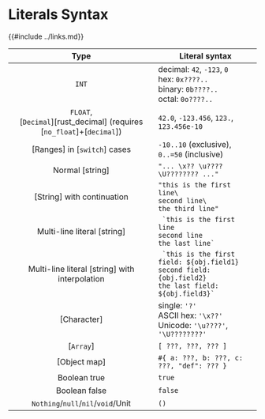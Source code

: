 Literals Syntax
===============

{{#include ../links.md}}

|                                    Type                                    | Literal syntax                                                                                                          |
| :------------------------------------------------------------------------: | ----------------------------------------------------------------------------------------------------------------------- |
|                                   `INT`                                    | decimal: `42`, `-123`, `0`<br/>hex: `0x????..`<br/>binary: `0b????..`<br/>octal: `0o????..`                             |
| `FLOAT`,<br/>[`Decimal`][rust_decimal] (requires [`no_float`]+[`decimal`]) | `42.0`, `-123.456`, `123.`, `123.456e-10`                                                                               |
|                        [Ranges] in [`switch`] cases                        | `-10..10` (exclusive), `0..=50` (inclusive)                                                                             |
|                              Normal [string]                               | `"... \x?? \u???? \U???????? ..."`                                                                                      |
|                         [String] with continuation                         | `"this is the first line\`<br/>`second line\`<br/>`the third line"`                                                     |
|                        Multi-line literal [string]                         | `` `this is the first line``<br/>``second line``</br>``the last line` ``                                                |
|               Multi-line literal [string] with interpolation               | `` `this is the first field: ${obj.field1}``<br/>``second field: {obj.field2}``</br>``the last field: ${obj.field3}` `` |
|                                [Character]                                 | single: `'?'`<br/>ASCII hex: `'\x??'`<br/>Unicode: `'\u????'`, `'\U????????'`                                           |
|                                 [`Array`]                                  | `[ ???, ???, ??? ]`                                                                                                     |
|                                [Object map]                                | `#{ a: ???, b: ???, c: ???, "def": ??? }`                                                                               |
|                                Boolean true                                | `true`                                                                                                                  |
|                               Boolean false                                | `false`                                                                                                                 |
|                     `Nothing`/`null`/`nil`/`void`/Unit                     | `()`                                                                                                                    |
